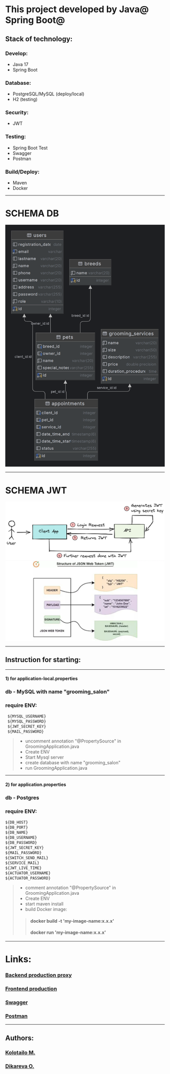 
# This project developed by Java@ Spring Boot@

## Stack of technology:

### Develop:

- Java 17
- Spring Boot

### Database:

- PostgreSQL/MySQL (deploy/local)
- H2 (testing)

### Security:

- JWT

### Testing:

- Spring Boot Test
- Swagger 
- Postman

### Build/Deploy:

- Maven
- Docker

___
# SCHEMA DB
![scr1](images/grooming_db_UML.png)
___
# SCHEMA JWT
![scr2](images/jwt-workflow-4.png)
![scr2](images/jwt-structure.webp)

___

## Instruction for starting:

___ 

#### 1) for application-local.properties

### db - MySQL with name "grooming_salon"

### require ENV:

     ${MYSQL_USERNAME}
     ${MYSQL_PASSWORD}
     ${JWT_SECRET_KEY}
     ${MAIL_PASSWORD}

> - uncomment annotation "@PropertySource" in GroomingApplication.java
> - Create ENV
> - Start Mysql server
> - create database with name "grooming_salon"
> - run GroomingApplication.java
___

#### 2) for application.properties

### db - Postgres

### require ENV:

    ${DB_HOST}
    ${DB_PORT}
    ${DB_NAME}
    ${DB_USERNAME}
    ${DB_PASSWORD}
    ${JWT_SECRET_KEY}
    ${MAIL_PASSWORD}
    ${SWITCH_SEND_MAIL}
    ${SERVICE_MAIL}
    ${JWT_LIVE_TIME}
    ${ACTUATOR_USERNAME}
    ${ACTUATOR_PASSWORD}

> - comment annotation "@PropertySource" in GroomingApplication.java
> - Create ENV
> - start maven install
> - build Docker image:
>> #### docker build -t 'my-image-name:x.x.x' 
>> #### docker run 'my-image-name:x.x.x'
___

# Links:

### [Backend production proxy](https://clownfish-app-rrzzv.ondigitalocean.app/)

### [Frontend production](https://clownfish-app-rrzzv.ondigitalocean.app/front/)

### [Swagger](https://clownfish-app-rrzzv.ondigitalocean.app/swagger-ui/index.html)

### [Postman](https://lunar-rocket-878527.postman.co/workspace/Team-Workspace~bb41eb72-1a6e-41bd-86c8-90220f724d60/collection/25310437-4ef92413-b47d-4ad8-961e-7077a7a3d73e)

___
## Authors:
### [Kolotailo M.](https://www.linkedin.com/in/mykhailo-kolotailo-53995a23b/)
### [Dikareva O.](https://github.com/OlenaDikarieva)
